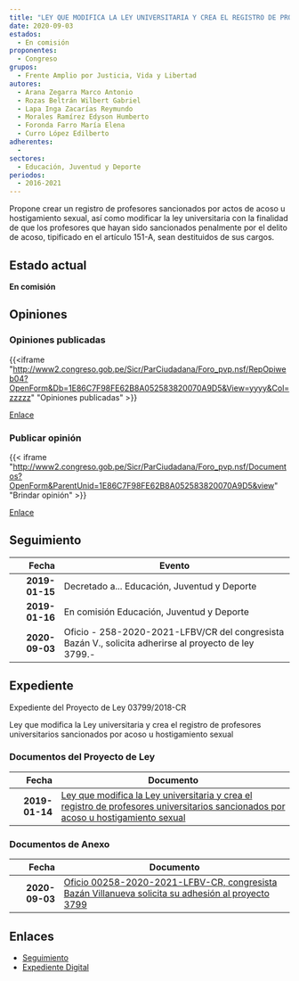```yaml
---
title: "LEY QUE MODIFICA LA LEY UNIVERSITARIA Y CREA EL REGISTRO DE PROFESORES UNIVERSITARIOS SANCIONADOS POR ACOSO U HOSTIGAMIENTO SEXUAL"
date: 2020-09-03
estados: 
  - En comisión
proponentes: 
  - Congreso
grupos: 
  - Frente Amplio por Justicia, Vida y Libertad
autores: 
  - Arana Zegarra Marco Antonio
  - Rozas Beltrán Wilbert Gabriel
  - Lapa Inga Zacarías Reymundo
  - Morales Ramírez Edyson Humberto
  - Foronda Farro María Elena
  - Curro López Edilberto
adherentes: 
  - 
sectores: 
  - Educación, Juventud y Deporte
periodos: 
  - 2016-2021
---
```


Propone crear un registro de profesores sancionados por actos de acoso u hostigamiento sexual, así como modificar la ley universitaria con la finalidad de que los profesores que hayan sido sancionados penalmente por el delito de acoso, tipificado en el artículo 151-A, sean destituidos de sus cargos.


## Estado actual

**En comisión**

## Opiniones

### Opiniones publicadas

{{<iframe "http://www2.congreso.gob.pe/Sicr/ParCiudadana/Foro_pvp.nsf/RepOpiweb04?OpenForm&Db=1E86C7F98FE62B8A052583820070A9D5&View=yyyy&Col=zzzzz" "Opiniones publicadas" >}}

[Enlace](http://www2.congreso.gob.pe/Sicr/ParCiudadana/Foro_pvp.nsf/RepOpiweb04?OpenForm&Db=1E86C7F98FE62B8A052583820070A9D5&View=yyyy&Col=zzzzz)
### Publicar opinión

{{< iframe "http://www2.congreso.gob.pe/Sicr/ParCiudadana/Foro_pvp.nsf/Documentos?OpenForm&ParentUnid=1E86C7F98FE62B8A052583820070A9D5&view" "Brindar opinión" >}}

[Enlace](http://www2.congreso.gob.pe/Sicr/ParCiudadana/Foro_pvp.nsf/Documentos?OpenForm&ParentUnid=1E86C7F98FE62B8A052583820070A9D5&view)

## Seguimiento

| Fecha | Evento |
|------:|--------|
| **2019-01-15** | Decretado a... Educación, Juventud y Deporte|
| **2019-01-16** | En comisión Educación, Juventud y Deporte|
| **2020-09-03** | Oficio - 258-2020-2021-LFBV/CR del congresista Bazán V., solicita adherirse al proyecto de ley 3799.-|


## Expediente

Expediente del Proyecto de Ley 03799/2018-CR

Ley que modifica la Ley universitaria y crea el registro de profesores universitarios sancionados por acoso u hostigamiento sexual


### Documentos del Proyecto de Ley

| Fecha | Documento |
|------:|--------|
| **2019-01-14** | [Ley que modifica la Ley universitaria y crea el registro de profesores universitarios sancionados por acoso u hostigamiento sexual](http://www.leyes.congreso.gob.pe/Documentos/2016_2021/Proyectos_de_Ley_y_de_Resoluciones_Legislativas/PL0379920190114.pdf) |

### Documentos de Anexo

| Fecha | Documento |
|------:|--------|
| **2020-09-03** | [Oficio 00258-2020-2021-LFBV-CR, congresista Bazán Villanueva solicita su adhesión al proyecto 3799](http://www.leyes.congreso.gob.pe/Documentos/2016_2021/Adhesiones/Proyectos_de_Ley/OFICIO-00258-2020-2021-LFBV-CR.pdf) |

## Enlaces 

- [Seguimiento](http://www2.congreso.gob.pe/Sicr/TraDocEstProc/CLProLey2016.nsf/f7fff46988ca05b1052578e100829cc7/62261032696c321105258382006c8441?OpenDocument)
- [Expediente Digital](http://www2.congreso.gob.pe/Sicr/TraDocEstProc/CLProLey2016.nsf/f7fff46988ca05b1052578e100829cc7/62261032696c321105258382006c8441?OpenDocument&Click=05257FB7005EB655.eb71d0cf91d8294e05256cdf006b5706/$Body/0.1C6C)
